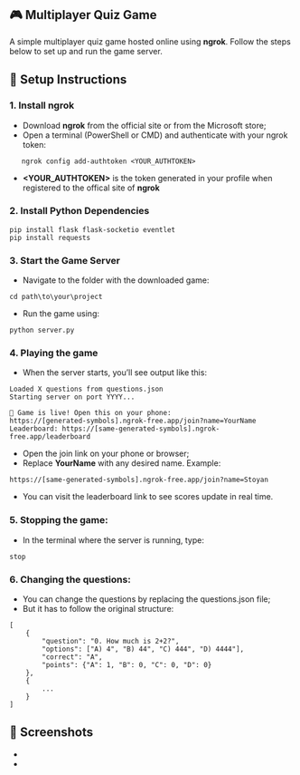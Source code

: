 ## 🎮 Multiplayer Quiz Game

A simple multiplayer quiz game hosted online using **ngrok**. Follow the steps below to set up and run the game server.

## 🚀 Setup Instructions

### 1. Install ngrok
- Download **ngrok** from the official site or from the Microsoft store;
- Open a terminal (PowerShell or CMD) and authenticate with your ngrok token:
```
   ngrok config add-authtoken <YOUR_AUTHTOKEN>
```
- **<YOUR_AUTHTOKEN>** is the token generated in your profile when registered to the offical site of **ngrok**

### 2. Install Python Dependencies
```
pip install flask flask-socketio eventlet
pip install requests
```

### 3. Start the Game Server
- Navigate to the folder with the downloaded game:
```
cd path\to\your\project
```
- Run the game using:
```
python server.py
```

### 4. Playing the game
- When the server starts, you’ll see output like this:
```
Loaded X questions from questions.json
Starting server on port YYYY...

🎉 Game is live! Open this on your phone:
https://[generated-symbols].ngrok-free.app/join?name=YourName
Leaderboard: https://[same-generated-symbols].ngrok-free.app/leaderboard
```

- Open the join link on your phone or browser;
- Replace **YourName** with any desired name. Example:
```
https://[same-generated-symbols].ngrok-free.app/join?name=Stoyan
```
- You can visit the leaderboard link to see scores update in real time.

### 5. Stopping the game:
- In the terminal where the server is running, type:
```
stop
```

### 6. Changing the questions:
- You can change the questions by replacing the questions.json file;
- But it has to follow the original structure:
```
[
    {
        "question": "0. How much is 2+2?",
        "options": ["A) 4", "B) 44", "C) 444", "D) 4444"],
        "correct": "A",
        "points": {"A": 1, "B": 0, "C": 0, "D": 0}
    },
    {
        ...
    }
]
``` 

## 📸 Screenshots
-
-

